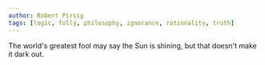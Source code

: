 ```yaml
---
author: Robert Pirsig
tags: [logic, folly, philosophy, ignorance, rationality, truth]
---
```

The world's greatest fool may say the Sun is shining, but that doesn't make it dark out.
